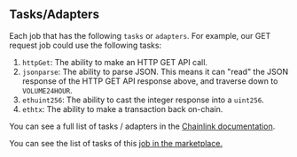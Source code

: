 ## Tasks/Adapters

Each job that has the following `tasks` or `adapters`. For example, our GET request job could use the following tasks:

1. `httpGet`: The ability to make an HTTP GET API call.
2. `jsonparse`: The ability to parse JSON. This means it can "read" the JSON response of the HTTP GET API response above, and traverse down to `VOLUME24HOUR`.
3. `ethuint256`: The ability to cast the integer response into a `uint256`.
4. `ethtx`: The ability to make a transaction back on-chain.

You can see a full list of tasks / adapters in the [Chainlink documentation](https://docs.chain.link/docs/tasks/). 

You can see the list of tasks of this [job in the marketplace.](https://market.link/jobs/f5357a30-54b7-4a68-b6a8-ae55d4eda987)